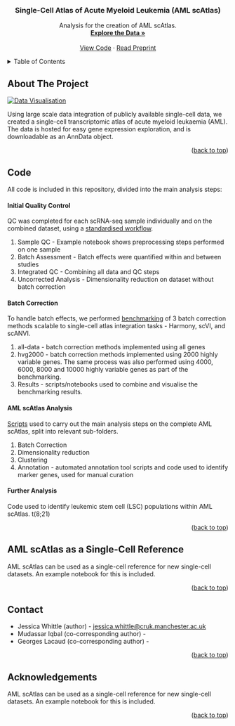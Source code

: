 <!-- PROJECT LOGO -->
<br />

  <h3 align="center">Single-Cell Atlas of Acute Myeloid Leukemia (AML scAtlas)</h3>

  <p align="center">
    Analysis for the creation of AML scAtlas.
    <br />
    <a href="https://cellxgene.bmh.manchester.ac.uk/AML/"><strong>Explore the Data »</strong></a>
    <br />
    <br />
    <a href="#code">View Code</a>
    ·
    <a href="https://github.com/othneildrew/Best-README-Template/issues/new?labels=enhancement&template=feature-request---.md">Read Preprint</a>
  </p>
</div>



<!-- TABLE OF CONTENTS -->
<details>
  <summary>Table of Contents</summary>
  <ol>
    <li><a href="#about-the-project">About The Project</a>
    <li><a href="#code">Code</a>
      <ul>
        <li><a href="#initial-qc">Initial Quality Control</a></li>
        <li><a href="#batch-correction">Batch Correction Benchmark</a></li>
        <li><a href="#aml-scatlas-analysis">AML scAtlas Analysis</a></li>
        <li><a href="#further-analysis">Further Analysis</a></li>
      </ul>
    </li>
    <li><a href="#reference-mapping">AML scAtlas as a Single-Cell Reference</a></li>
    <li><a href="#contact">Contact</a></li>
    <li><a href="#acknowledgments">Acknowledgments</a></li>
  </ol>
</details>



<!-- ABOUT THE PROJECT -->
## About The Project

[![Data Visualisation][data-image]](https://cellxgene.bmh.manchester.ac.uk/AML)

Using large scale data integration of publicly available single-cell data, we created a single-cell transcriptomic atlas of acute myeloid leukaemia (AML). The data is hosted for easy gene expression exploration, and is downloadable as an AnnData object. 

[data-image]: https://github.com/jesswhitts/AML-scAtlas/blob/main/images/celltype_umap.png
<p align="right">(<a href="#readme-top">back to top</a>)</p>

<!-- CODE -->
## Code

All code is included in this repository, divided into the main analysis steps:

#### Initial Quality Control

QC was completed for each scRNA-seq sample individually and on the combined dataset, using a [standardised workflow](https://github.com/jesswhitts/AML-scAtlas/tree/main/1_Initial_QC). 

1. Sample QC - Example notebook shows preprocessing steps performed on one sample
2. Batch Assessment - Batch effects were quantified within and between studies
3. Integrated QC - Combining all data and QC steps
4. Uncorrected Analysis - Dimensionality reduction on dataset without batch correction

#### Batch Correction

To handle batch effects, we performed [benchmarking](https://github.com/jesswhitts/AML-scAtlas/tree/main/2_Batch_Correction_Benchmark) of 3 batch correction methods scalable to single-cell atlas integration tasks - Harmony, scVI, and scANVI. 

1. all-data - batch correction methods implemented using all genes
2. hvg2000 - batch correction methods implemented using 2000 highly variable genes. The same process was also performed using 4000, 6000, 8000 and 10000 highly variable genes as part of the benchmarking.
3. Results - scripts/notebooks used to combine and visualise the benchmarking results.

#### AML scAtlas Analysis

[Scripts](https://github.com/jesswhitts/AML-scAtlas/tree/main/3_Analysis) used to carry out the main analysis steps on the complete AML scAtlas, split into relevant sub-folders. 

1. Batch Correction
2. Dimensionality reduction
3. Clustering
4. Annotation - automated annotation tool scripts and code used to identify marker genes, used for manual curation

#### Further Analysis

Code used to identify leukemic stem cell (LSC) populations within AML scAtlas. t(8;21)

<p align="right">(<a href="#readme-top">back to top</a>)</p>

## AML scAtlas as a Single-Cell Reference

AML scAtlas can be used as a single-cell reference for new single-cell datasets. An example notebook for this is included.

<p align="right">(<a href="#readme-top">back to top</a>)</p>

<!--Contact -->
## Contact

* Jessica Whittle (author) - jessica.whittle@cruk.manchester.ac.uk
* Mudassar Iqbal (co-corresponding author) - 
* Georges Lacaud (co-corresponding author) - 
<p align="right">(<a href="#readme-top">back to top</a>)</p>

<!--Acknowledgements -->
## Acknowledgements

AML scAtlas can be used as a single-cell reference for new single-cell datasets. An example notebook for this is included.

<p align="right">(<a href="#readme-top">back to top</a>)</p>
